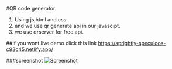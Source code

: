 #QR code generator
  1. Using js,html and css.
  2. and we use qr generate api in our javascipt.
  3. we use qrserver for free api.


##if you wont live demo click this link
https://sprightly-speculoos-c93c45.netlify.app/


###screenshot
![Screenshot](https://github.com/Suvathik0119/QR-code-genarater/assets/153272381/03f4e1d9-e4da-4b86-bdf3-a33474f769f0)



